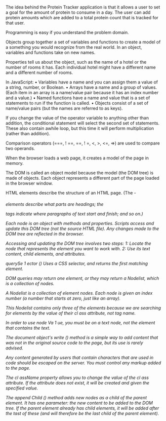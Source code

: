 The idea behind the Protein Tracker application is that it allows a user to set a goal for the amount of protein to consume in a day.  The user can add protein amounts which are added to a total protein count that is tracked for that user.

Programming is easy if you understand the problem domain.

Objects group together a set of variables and functions to create a model 
of a something you would recognize from the real world. In an object, 
variables and functions take on new names. 

Properties tell us about the object, such as 
the name of a hotel or the number of rooms it has. 
Each individual hotel might have a different name 
and a different number of rooms.

In JavaScript: 
• Variables have a name and you can assign them a 
value of a string, number, or Boolean. 
• Arrays have a name and a group of values. (Each 
item in an array is a name/value pair because it 
has an index number and a value.) 
• Named functions have a name and value that is a 
set of statements to run if the function is called. 
• Objects consist of a set of name/value pairs 
(but the names are referred to as keys). 

If you change the value of the operator variable 
to anything other than addition, the conditional 
statement will select the second set of statements. 
These also contain awhile loop, but this time it will 
perform multiplication (rather than addition).


Comparison operators (===, ! ==, ==, ! =, <, >, <=, =>) 
are used to compare two operands.


When the browser loads a web page, it 
creates a model of the page in memory. 


The DOM is called an object model 
because the model (the DOM tree) is 
made of objects. 
Each object represents a different part of 
the page loaded in the browser window.

HTML elements describe the structure of an HTML 
page. (The <h l > - <h6> elements describe what 
parts are headings; the <p> tags indicate where 
paragraphs of text start and finish; and so on.) 


Each node is an object with methods and properties. 
Scripts access and update this DOM tree (not the source HTML file). 
Any changes made to the DOM tree are reflected in the browser.


Accessing and updating the DOM tree involves two steps: 
1: Locate the node that represents the element you want to work with. 
2: Use its text content, child elements, and attributes. 


querySe 1 ector () 
Uses a CSS selector, and returns 
the first matching element. 

DOM queries may return one element, or they may return a Nodelist, 
which is a collection of nodes.


A Nodelist is a collection of element nodes. Each 
node is given an index number (a number that starts 
at zero, just like an array). 


This Nodelist contains only 
three of the <l i >elements 
because we are searching for 
elements by the value of their 
cl ass attribute, not tag name. 


In order to use node Va 1 ue, you 
must be on a text node, not the 
element that contains the text. 


The document object's write () method is a simple 
way to add content that was not in the original 
source code to the page, but its use is rarely advised. 



Any content generated by users that contain characters that are used 
in code should be escaped on the server. You must control any markup 
added to the page. 



The cl assName property allows 
you to change the value of the 
cl ass attribute. If the attribute 
does not exist, it will be created 
and given the specified value. 


The append Child () method adds new nodes as a 
child of the parent element. It has one parameter: 
the new content to be added to the DOM tree. If the 
parent element already has child elements, it will be 
added after the tast of these (and will therefore be 
the last child of the parent element). 
